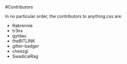 <!-- let me take this opportunity to say: FIRST -->

#Contributors

In no particular order, the contributors to anything.css are:

* Rabrennie
* tr3nx
* gytdau
* theBITLINK
* gitter-badger
* cheezgi
* SwadicalRag
